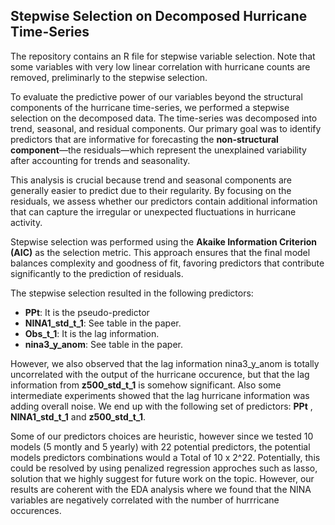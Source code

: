 ## Stepwise Selection on Decomposed Hurricane Time-Series
The repository contains an R file for stepwise variable selection.
Note that some variables with very low linear correlation with hurricane counts are removed, preliminarly to the stepwise selection.

To evaluate the predictive power of our variables beyond the structural components of the hurricane time-series, we performed a stepwise selection on the decomposed data. The time-series was decomposed into trend, seasonal, and residual components. Our primary goal was to identify predictors that are informative for forecasting the **non-structural component**—the residuals—which represent the unexplained variability after accounting for trends and seasonality.

This analysis is crucial because trend and seasonal components are generally easier to predict due to their regularity. By focusing on the residuals, we assess whether our predictors contain additional information that can capture the irregular or unexpected fluctuations in hurricane activity.

Stepwise selection was performed using the **Akaike Information Criterion (AIC)** as the selection metric. This approach ensures that the final model balances complexity and goodness of fit, favoring predictors that contribute significantly to the prediction of residuals.

The stepwise selection resulted in the following predictors:
- **PPt**: It is the pseudo-predictor
- **NINA1_std_t_1**: See table in the paper.
- **Obs_t_1**: It is the lag information.
- **nina3_y_anom**: See table in the paper.

However, we also observed that the lag information nina3_y_anom is totally uncorrelated with the output of the hurricane occurence, but that the lag information
from **z500_std_t_1**  is somehow significant. Also some intermediate experiments showed that the lag hurricane information was adding overall noise. 
We end up with  the following set of predictors: **PPt** , **NINA1_std_t_1** and  **z500_std_t_1**. 

Some of our predictors choices are heuristic, however  since we tested 10 models (5 montly and 5 yearly) with 22 potential predictors, the potential models predictors combinations would a Total of 10 x 2^22. Potentially, this could be resolved by using penalized regression approches such as lasso, solution that we highly suggest for future work on the topic. However, our results are coherent with the EDA analysis where we found that the NINA variables are negatively correlated with the number of hurrricane occurences.






